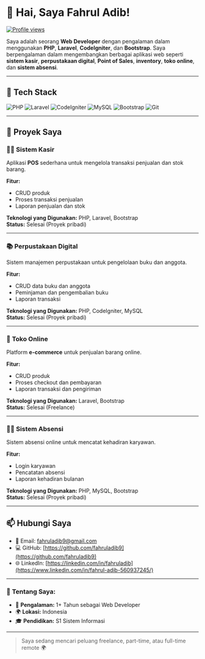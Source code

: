 # 👋 Hai, Saya **Fahrul Adib**!

[![Profile views](https://komarev.com/ghpvc/?username=fahruladib9)](https://github.com/fahruladib9)

Saya adalah seorang **Web Developer** dengan pengalaman dalam menggunakan **PHP**, **Laravel**, **CodeIgniter**, dan **Bootstrap**. Saya berpengalaman dalam mengembangkan berbagai aplikasi web seperti **sistem kasir**, **perpustakaan digital**, **Point of Sales**, **inventory**, **toko online**, dan **sistem absensi**.

---

## 💼 **Tech Stack**

![PHP](https://img.shields.io/badge/PHP-%23A68C6B?style=flat-square&logo=php&logoColor=white)
![Laravel](https://img.shields.io/badge/Laravel-%23FF2D20?style=flat-square&logo=laravel&logoColor=white)
![CodeIgniter](https://img.shields.io/badge/CodeIgniter-%23EC5C5A?style=flat-square&logo=codeigniter&logoColor=white)
![MySQL](https://img.shields.io/badge/MySQL-%2300f?style=flat-square&logo=mysql&logoColor=white)
![Bootstrap](https://img.shields.io/badge/Bootstrap-%23563D7C?style=flat-square&logo=bootstrap&logoColor=white)
![Git](https://img.shields.io/badge/Git-%23F1502F?style=flat-square&logo=git&logoColor=white)

---

## 🚀 **Proyek Saya**

### 🧑‍💻 **Sistem Kasir**
Aplikasi **POS** sederhana untuk mengelola transaksi penjualan dan stok barang.

**Fitur:**
- CRUD produk
- Proses transaksi penjualan
- Laporan penjualan dan stok

**Teknologi yang Digunakan:** PHP, Laravel, Bootstrap  
**Status:** Selesai (Proyek pribadi)


---

### 📚 **Perpustakaan Digital**
Sistem manajemen perpustakaan untuk pengelolaan buku dan anggota.

**Fitur:**
- CRUD data buku dan anggota
- Peminjaman dan pengembalian buku
- Laporan transaksi

**Teknologi yang Digunakan:** PHP, CodeIgniter, MySQL  
**Status:** Selesai (Proyek pribadi)


---

### 🏪 **Toko Online**
Platform **e-commerce** untuk penjualan barang online.

**Fitur:**
- CRUD produk
- Proses checkout dan pembayaran
- Laporan transaksi dan pengiriman

**Teknologi yang Digunakan:** Laravel, Bootstrap  
**Status:** Selesai (Freelance)


---

### 🧑‍🏫 **Sistem Absensi**
Sistem absensi online untuk mencatat kehadiran karyawan.

**Fitur:**
- Login karyawan
- Pencatatan absensi
- Laporan kehadiran bulanan

**Teknologi yang Digunakan:** PHP, MySQL, Bootstrap  
**Status:** Selesai (Proyek pribadi)


---

## 📫 **Hubungi Saya**

- 💌 Email: [fahruladib9@gmail.com](mailto:fahruladib9@gmail.com)
- 💻 GitHub: [https://github.com/fahruladib9](https://github.com/fahruladib9)
- 🌐 LinkedIn: [https://linkedin.com/in/fahruladib](https://www.linkedin.com/in/fahrul-adib-560937245/)

---

### 💼 **Tentang Saya:**

- 🏢 **Pengalaman:** 1+ Tahun sebagai Web Developer
- 🌍 **Lokasi:** Indonesia
- 🎓 **Pendidikan:** S1 Sistem Informasi

---

> Saya sedang mencari peluang freelance, part-time, atau full-time remote 🌍
